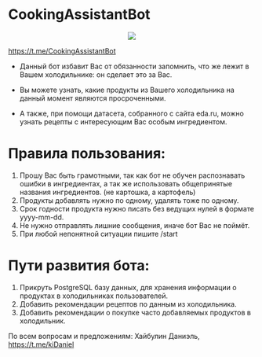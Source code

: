# CookingAssistantBot
<p align="center">
  <img src="https://user-images.githubusercontent.com/57168013/126201600-541bd4a4-ac91-43ba-9fdd-cb9e605dac44.png"/>
</p>

https://t.me/CookingAssistantBot


- Данный бот избавит Вас от обязанности запомнить, что же лежит в Вашем холодильнике: он сделает это за Вас.

- Вы можете узнать, какие продукты из Вашего холодильника на данный момент являются просроченными.

- А также, при помощи датасета, собранного с сайта eda.ru, можно узнать рецепты с интересующим Вас особым ингредиентом.

# Правила пользования:

1. Прошу Вас быть грамотными, так как бот не обучен распознавать ошибки в ингредиентах, а так же использовать общепринятые названия ингредиентов. (не картошка, а картофель)
2. Продукты добавлять нужно по одному, удалять тоже по одному.
3. Срок годности продукта нужно писать без ведущих нулей в формате yyyy-mm-dd.
4. Не нужно отправлять лишние сообщения, иначе бот Вас не поймёт.
5. При любой непонятной ситуации пишите /start


# Пути развития бота:

1. Прикруть PostgreSQL базу данных, для хранения информации о продуктах в холодильниках пользователей.
2. Добавить рекомендации рецептов по данным из холодильника.
3. Добавить рекомендации о покупке часто добавляемых продуктов в холодильник.


По всем вопросам и предложениям: Хайбулин Даниэль,  https://t.me/kiDaniel
